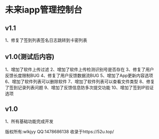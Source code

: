 # 未来iapp管理控制台

## v1.1
1、修复了签到列表签名日志跳转到卡密列表


## v1.0(测试后内容)
1、增加了软件上传过滤
2、增加了软件上传检测识别号是否存在
3、修复了用户反馈长度限制BUG
4、修复了用户反馈数据流BUG
5、增加了App更新内容选项
6、增加了软件列表可以删除软件
7、增加了软件列表可以查看文件类型
8、修复了签到记录列表问题
9、增加了反馈信息防多次提交功能
10、增加了签到IP验证选项

## v1.0
1、所有基础功能完成开发

版权所有:wlkjyy
QQ:1478686138
收录于https://52u.top/
